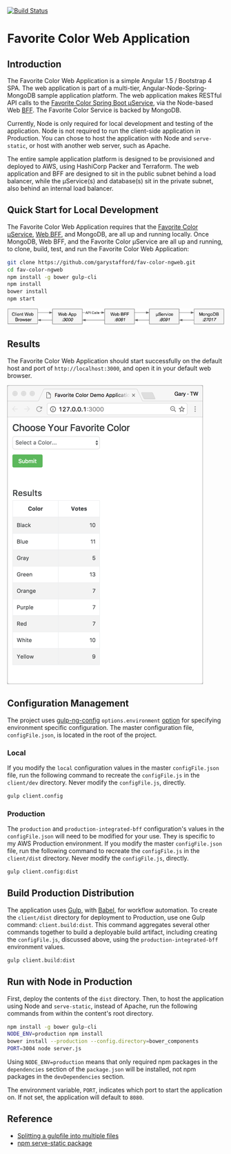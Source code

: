 [![Build Status](https://travis-ci.org/garystafford/fav-color-ngweb.svg?branch=master)](https://travis-ci.org/garystafford/fav-color-ngweb)

# Favorite Color Web Application

## Introduction

The Favorite Color Web Application is a simple Angular 1.5 / Bootstrap 4 SPA. The web application is part of a multi-tier, Angular-Node-Spring-MongoDB sample application platform. The web application makes RESTful API calls to the [Favorite Color Spring Boot μService](https://github.com/garystafford/fav-color-service), via the Node-based Web [BFF](https://github.com/garystafford/fav-color-bff). The Favorite Color Service is backed by MongoDB.

Currently, Node is only required for local development and testing of the application. Node is not required to run the client-side application in Production. You can chose to host the application with Node and `serve-static`, or host with another web server, such as Apache.

The entire sample application platform is designed to be provisioned and deployed to AWS, using HashiCorp Packer and Terraform. The web application and BFF are designed to sit in the public subnet behind a load balancer, while the μService(s) and database(s) sit in the private subnet, also behind an internal load balancer.

## Quick Start for Local Development

The Favorite Color Web Application requires that the [Favorite Color μService](https://github.com/garystafford/fav-color-service), [Web BFF](https://github.com/garystafford/fav-color-bff), and MongoDB, are all up and running locally. Once MongoDB, Web BFF, and the Favorite Color μService are all up and running, to clone, build, test, and run the Favorite Color Web Application:

```bash
git clone https://github.com/garystafford/fav-color-ngweb.git
cd fav-color-ngweb
npm install -g bower gulp-cli
npm install
bower install
npm start
```

![Local Architecture](local-bff.png)

## Results

The Favorite Color Web Application should start successfully on the default host and port of `http://localhost:3000`, and open it in your default web browser.

![Web UI](web-ui.png)

## Configuration Management

The project uses [gulp-ng-config](https://www.npmjs.com/package/gulp-ng-config) `options.environment` [option](https://www.npmjs.com/package/gulp-ng-config#optionsenvironment) for specifying environment specific configuration. The master configuration file, `configFile.json`, is located in the root of the project.

### Local

If you modify the `local` configuration values in the master `configFile.json` file, run the following command to recreate the `configFile.js` in the `client/dev` directory. Never modify the `configFile.js`, directly.

```bash
gulp client.config
```

### Production

The `production` and `production-integrated-bff` configuration's values in the `configFile.json` will need to be modified for your use. They is specific to my AWS Production environment. If you modify the master `configFile.json` file, run the following command to recreate the `configFile.js` in the `client/dist` directory. Never modify the `configFile.js`, directly.

```bash
gulp client.config:dist
```

## Build Production Distribution

The application uses [Gulp](http://gulpjs.com/), with [Babel](https://www.npmjs.com/package/gulp-babel), for workflow automation. To create the `client/dist` directory for deployment to Production, use one Gulp command: `client.build:dist`. This command aggregates several other commands together to build a deployable build artifact, including creating the `configFile.js`, discussed above, using the `production-integrated-bff` environment values.

```bash
gulp client.build:dist
```

## Run with Node in Production

First, deploy the contents of the `dist` directory. Then, to host the application using Node and `serve-static`, instead of Apache, run the following commands from within the content's root directory.

```bash
npm install -g bower gulp-cli
NODE_ENV=production npm install
bower install --production --config.directory=bower_components
PORT=3004 node server.js
```

Using `NODE_ENV=production` means that only required npm packages in the `dependencies` section of the `package.json` will be installed, not npm packages in the `devDependencies` section.

The environment variable, `PORT`, indicates which port to start the application on. If not set, the application will default to `8080`.

## Reference

- [Splitting a gulpfile into multiple files](http://macr.ae/article/splitting-gulpfile-multiple-files.html)
- [npm serve-static package](https://www.npmjs.com/package/serve-static)
